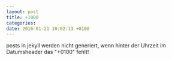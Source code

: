 ```yaml
---
layout: post
title: +1000
categories:
date: 2016-01-21 10:02:13 +0100
---
```


posts in jekyll werden nicht generiert, wenn hinter der Uhrzeit im Datumsheader das "+0100" fehlt!
